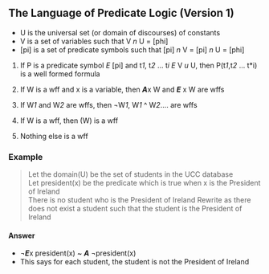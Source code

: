 ## The Language of Predicate Logic (Version 1)
- U is the universal set (or domain of discourses) of constants
- V is a set of variables such that V *n* U = [phi]
- [pi] is a set of predicate symbols such that [pi] *n* V = [pi] *n* U = [phi]

1. If P is a predicate symbol *E* [pi] and t*1*, t*2* ... t*i* *E* V *u* U, then P(t*1*,t*2* ... t*i) is a well formed formula

2. If W is a wff and x is a variable, then ***A***x W and ***E*** x W are wffs

3. If W*1* and W*2* are wffs, then ¬W*1*, W*1* ^ W*2*.... are wffs

4. If W is a wff, then (W) is a wff

5. Nothing else is a wff

### Example
> Let the domain(U) be the set of students in the UCC database<br>
> Let president(x) be the predicate which is true when x is the President of Ireland<br>
> There is no student who is the President of Ireland
> Rewrite as there does not exist a student such that the student is the President of Ireland

#### Answer
- ¬***E***x president(x) ~ ***A*** ¬president(x) 
- This says for each student, the student is not the President of Ireland
